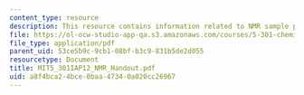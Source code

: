 ```yaml
---
content_type: resource
description: This resource contains information related to NMR sample prep handout.
file: https://ol-ocw-studio-app-qa.s3.amazonaws.com/courses/5-301-chemistry-laboratory-techniques-january-iap-2012/a8f4bca24bce0baa47340a020cc26967_MIT5_301IAP12_NMR_Handout.pdf
file_type: application/pdf
parent_uid: 53ce5b9c-9cb1-08bf-b3c9-831b5de2d055
resourcetype: Document
title: MIT5_301IAP12_NMR_Handout.pdf
uid: a8f4bca2-4bce-0baa-4734-0a020cc26967
---
```

